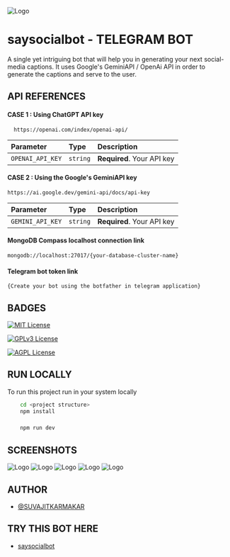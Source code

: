 
![Logo](images/logo.jpg)


# saysocialbot - TELEGRAM BOT 
A single yet intriguing bot that will help you in generating your next social-media captions. It uses Google's GeminiAPI / OpenAi API in order to generate the captions and serve to the user.


## API REFERENCES

#### CASE 1 : Using ChatGPT API key 

```http
  https://openai.com/index/openai-api/
```

| Parameter | Type     | Description                |
| :-------- | :------- | :------------------------- |
| `OPENAI_API_KEY` | `string` | **Required**. Your API key |

#### CASE 2 : Using the Google's GeminiAPI key

```http
https://ai.google.dev/gemini-api/docs/api-key
```

| Parameter | Type     | Description                       |
| :-------- | :------- | :-------------------------------- |
| `GEMINI_API_KEY`      | `string` | **Required**. Your API key|

#### MongoDB Compass localhost connection link 
```http
mongodb://localhost:27017/{your-database-cluster-name}
```

#### Telegram bot token link 
```http
{Create your bot using the botfather in telegram application}
```


## BADGES


[![MIT License](https://img.shields.io/badge/License-MIT-green.svg)](https://choosealicense.com/licenses/mit/)

[![GPLv3 License](https://img.shields.io/badge/License-GPL%20v3-yellow.svg)](https://opensource.org/licenses/)

[![AGPL License](https://img.shields.io/badge/license-AGPL-blue.svg)](http://www.gnu.org/licenses/agpl-3.0)


## RUN LOCALLY

To run this project run in your system locally

```bash
    cd <project structure>
    npm install 
```
### 

```bash
    npm run dev
```

## SCREENSHOTS
![Logo](images/image_one.png)
![Logo](images/image_two.png)
![Logo](images/image_three.png)
![Logo](images/image_four.png)
![Logo](images/image_five.png)


## AUTHOR

- [@SUVAJITKARMAKAR](https://www.github.com/SUVAJITKARMAKAR)

## TRY THIS BOT HERE 
- [saysocialbot](https://t.me/saysocialbot)

